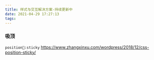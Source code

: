 ```yaml
---
title: 样式与交互解决方案-持续更新中
date: 2021-04-29 17:27:13
tags:
---
```

### 吸顶
```position:sticky```
https://www.zhangxinxu.com/wordpress/2018/12/css-position-sticky/
